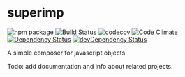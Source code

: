 # superimp
[![npm package](https://img.shields.io/npm/v/superimp.svg?style=flat-square)](https://www.npmjs.org/package/superimp)
[![Build Status](https://travis-ci.org/WiRai/superimp.svg?branch=master)](https://travis-ci.org/WiRai/superimp)
[![codecov](https://codecov.io/gh/WiRai/superimp/branch/master/graph/badge.svg)](https://codecov.io/gh/WiRai/superimp)
[![Code Climate](https://codeclimate.com/github/WiRai/superimp/badges/gpa.svg)](https://codeclimate.com/github/WiRai/superimp)
[![Dependency Status](https://david-dm.org/wirai/superimp.svg)](https://david-dm.org/wirai/superimp)
[![devDependency Status](https://david-dm.org/wirai/superimp/dev-status.svg)](https://david-dm.org/wirai/superimp?type=dev)

A simple composer for javascript objects

Todo: add documentation and info about related projects.

